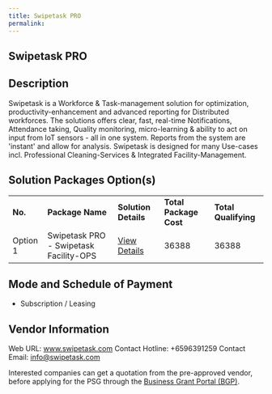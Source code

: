 ```yaml
---
title: Swipetask PRO
permalink: 
---
```


## Swipetask PRO

## Description

Swipetask is a Workforce & Task-management solution for optimization, productivity-enhancement and advanced reporting for Distributed workforces. The solutions offers clear, fast, real-time Notifications, Attendance taking, Quality monitoring, micro-learning & ability to act on input from IoT sensors - all in one system. Reports from the system are 'instant' and allow for analysis. Swipetask is designed for many Use-cases incl. Professional Cleaning-Services & Integrated Facility-Management. 

## Solution Packages Option(s)

<table>
<tr>
<td><b>No.</b></td>
<td><b>Package Name</b></td>
<td><b>Solution Details</b></td>
<td><b>Total Package Cost</b></td>
<td><b>Total Qualifying</b></td>
</tr>
<tr>
<td>Option 1</td>
<td>Swipetask PRO - Swipetask Facility-OPS</td>
<td><a href='https://www.gobusiness.gov.sg/images/psg/Swipetask_20210229_Desensitised_Annex_3_Part_3.pdf'>View Details</a></td>
<td>36388</td>
<td>36388</td>
</tr>
</table>

## Mode and Schedule of Payment

 - Subscription / Leasing

## Vendor Information

 Web URL: www.swipetask.com 
Contact Hotline: +6596391259 
Contact Email: info@swipetask.com 


Interested companies can get a quotation from the pre-approved vendor, before applying for the PSG through the <a href='https://www.businessgrants.gov.sg/'>Business Grant Portal (BGP)</a>.
